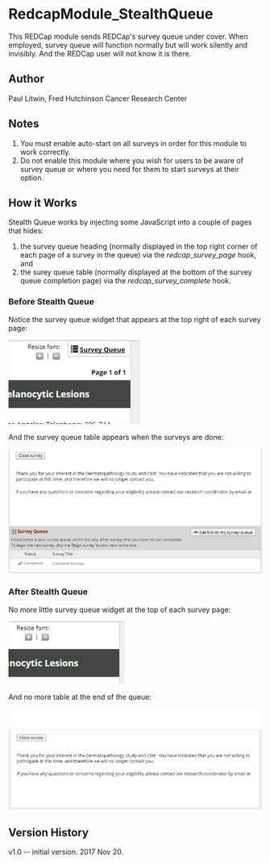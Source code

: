 # RedcapModule_StealthQueue
This REDCap module sends REDCap's survey queue under cover. When employed, survey queue will function normally but will work silently and invisibly. And the REDCap user will not know it is there.

## Author 
Paul Litwin, Fred Hutchinson Cancer Research Center

## Notes
1. You must enable auto-start on all surveys in order for this module to work correctly.
2. Do not enable this module where you wish for users to be aware of survey queue or where you need for them to start surveys at their option.

## How it Works
Stealth Queue works by injecting some JavaScript into a couple of pages that hides:
1. the survey queue heading (normally displayed in the top right corner of each page of a survey in the queue) via the *redcap_survey_page* hook, and
2. the surey queue table (normally displayed at the bottom of the survey queue completion page) via the *redcap_survey_complete* hook.

### Before Stealth Queue
Notice the survey queue widget that appears at the top right of each survey page:

![top right of each survey page before Stealth Queue](https://github.com/FredHutch/RedcapModule_StealthQueue/blob/master/docs/sq1.PNG "top right of each survey page before Stealth Queue")

And the survey queue table appears when the surveys are done:

![end of survey queue before Stealth Queue](https://github.com/FredHutch/RedcapModule_StealthQueue/blob/master/docs/sq2.PNG "survey queue table before Stealth Queue")
### After Stealth Queue
No more little survey queue widget at the top of each survey page:

![top right of each survey page after Stealth Queue](https://github.com/FredHutch/RedcapModule_StealthQueue/blob/master/docs/stq1.PNG "top right of each survey page after Stealth Queue")

And no more table at the end of the queue:

![end of survey queue after Stealth Queue](https://github.com/FredHutch/RedcapModule_StealthQueue/blob/master/docs/stq2.PNG "survey queue table after Stealth Queue")


## Version History
v1.0 -- initial version. 2017 Nov 20.
